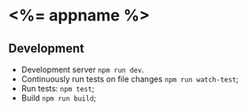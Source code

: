 # <%= appname %>


## Development

* Development server `npm run dev`.
* Continuously run tests on file changes `npm run watch-test`;
* Run tests: `npm test`;
* Build `npm run build`;
